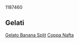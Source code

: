 1187460

## Gelati

[Gelato Banana Split](./Gelati/banana_split.md)
[Coppa Nafta](./Gelati/coppa_nafta.md)
